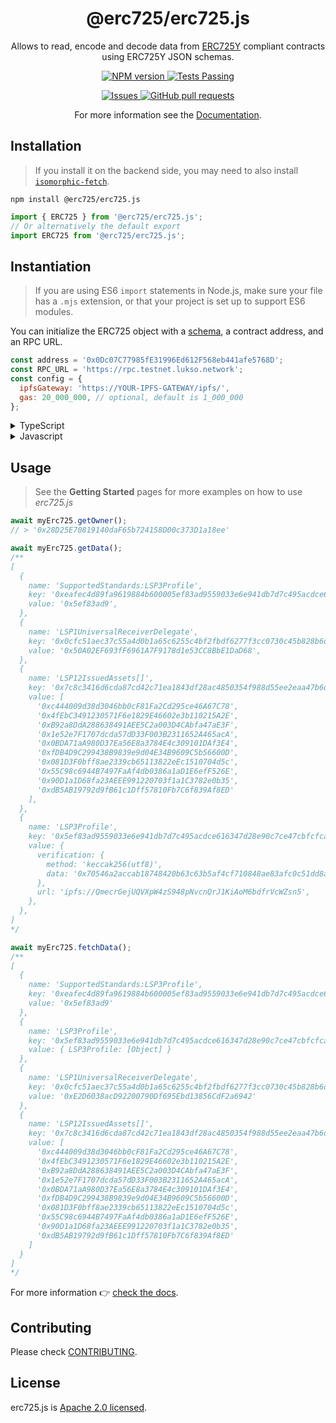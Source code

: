 <p align="center">
 <h1 align="center"><strong>@erc725/erc725.js</strong></h1>
 <p align="center">Allows to read, encode and decode data from <a href="https://github.com/lukso-network/LIPs/blob/master/LSPs/LSP-2-ERC725YJSONSchema.md">ERC725Y</a> compliant contracts using ERC725Y JSON schemas.</p>
</p>

<p align="center">
  <a href="https://www.npmjs.com/package/@erc725/erc725.js">
    <img alt="NPM version" src="https://img.shields.io/npm/v/@erc725/erc725.js.svg?style=flat" />
  </a>
  <a href="https://github.com/ERC725Alliance/erc725.js/actions">
    <img alt="Tests Passing" src="https://github.com/ERC725Alliance/erc725.js/actions/workflows/lint-test-build.yml/badge.svg" />
  </a>
</p>

<p align="center">
  <!-- <a href="https://codecov.io/gh/ERC725Alliance/erc725.js">
    <img src="https://codecov.io/gh/ERC725Alliance/erc725.js/branch/main/graph/badge.svg" />
  </a> -->
  <a href="https://github.com/ERC725Alliance/erc725.js/issues">
    <img alt="Issues" src="https://img.shields.io/github/issues/ERC725Alliance/erc725.js?color=0088ff" />
  </a>
  <a href="https://github.com/ERC725Alliance/erc725.js/pulls">
    <img alt="GitHub pull requests" src="https://img.shields.io/github/issues-pr/ERC725Alliance/erc725.js?color=0088ff" />
  </a>
</p>
<p align="center">For more information see the <a href="https://docs.lukso.tech/tools/erc725js/getting-started">Documentation</a>.</p>

## Installation

> If you install it on the backend side, you may need to also install [`isomorphic-fetch`](https://www.npmjs.com/package/isomorphic-fetch).

```shell script
npm install @erc725/erc725.js
```

```js
import { ERC725 } from '@erc725/erc725.js';
// Or alternatively the default export
import ERC725 from '@erc725/erc725.js';
```

## Instantiation

> If you are using ES6 `import` statements in Node.js, make sure your file has a `.mjs` extension, or that your project is set up to support ES6 modules.

You can initialize the ERC725 object with a [schema](https://docs.lukso.tech/tools/erc725js/schemas), a contract address, and an RPC URL.

```js
const address = '0x0Dc07C77985fE31996Ed612F568eb441afe5768D';
const RPC_URL = 'https://rpc.testnet.lukso.network';
const config = {
  ipfsGateway: 'https://YOUR-IPFS-GATEWAY/ipfs/',
  gas: 20_000_000, // optional, default is 1_000_000
};
```

<details>
  <summary>TypeScript</summary>

```ts
import { ERC725, ERC725JSONSchema } from '@erc725/erc725.js';

// Part of LSP3-Profile-Metadata Schema
// https://github.com/lukso-network/LIPs/blob/master/LSPs/LSP-3-Profile-Metadata.md
const schemas: ERC725JSONSchema[] = [
  {
    name: 'SupportedStandards:LSP3Profile',
    key: '0xeafec4d89fa9619884b600005ef83ad9559033e6e941db7d7c495acdce616347',
    keyType: 'Mapping',
    valueType: 'bytes',
    valueContent: '0x5ef83ad9',
  },
  {
    name: 'LSP3Profile',
    key: '0x5ef83ad9559033e6e941db7d7c495acdce616347d28e90c7ce47cbfcfcad3bc5',
    keyType: 'Singleton',
    valueType: 'bytes',
    valueContent: 'VerifiableURI',
  },
  {
    name: 'LSP1UniversalReceiverDelegate',
    key: '0x0cfc51aec37c55a4d0b1a65c6255c4bf2fbdf6277f3cc0730c45b828b6db8b47',
    keyType: 'Singleton',
    valueType: 'address',
    valueContent: 'Address',
  },
];

const erc725 = new ERC725(schemas, address, RPC_URL, config);
```

</details>

<details>
  <summary>Javascript</summary>

```js
const { ERC725 } = require('@erc725/erc725.js');

// Part of LSP3-Profile-Metadata Schema
// https://github.com/lukso-network/LIPs/blob/master/LSPs/LSP-3-Profile-Metadata.md
const schemas = [
  {
    name: 'SupportedStandards:LSP3Profile',
    key: '0xeafec4d89fa9619884b600005ef83ad9559033e6e941db7d7c495acdce616347',
    keyType: 'Mapping',
    valueType: 'bytes',
    valueContent: '0x5ef83ad9',
  },
  {
    name: 'LSP3Profile',
    key: '0x5ef83ad9559033e6e941db7d7c495acdce616347d28e90c7ce47cbfcfcad3bc5',
    keyType: 'Singleton',
    valueType: 'bytes',
    valueContent: 'VerifiableURI',
  },
  {
    name: 'LSP1UniversalReceiverDelegate',
    key: '0x0cfc51aec37c55a4d0b1a65c6255c4bf2fbdf6277f3cc0730c45b828b6db8b47',
    keyType: 'Singleton',
    valueType: 'address',
    valueContent: 'Address',
  },
];

const erc725 = new ERC725(schemas, address, RPC_URL, config);
```

</details>

## Usage

> See the **Getting Started** pages for more examples on how to use _erc725.js_

```js
await myErc725.getOwner();
// > '0x28D25E70819140daF65b724158D00c373D1a18ee'

await myErc725.getData();
/**
[
  {
    name: 'SupportedStandards:LSP3Profile',
    key: '0xeafec4d89fa9619884b600005ef83ad9559033e6e941db7d7c495acdce616347',
    value: '0x5ef83ad9',
  },
  {
    name: 'LSP1UniversalReceiverDelegate',
    key: '0x0cfc51aec37c55a4d0b1a65c6255c4bf2fbdf6277f3cc0730c45b828b6db8b47',
    value: '0x50A02EF693fF6961A7F9178d1e53CC8BbE1DaD68',
  },
  {
    name: 'LSP12IssuedAssets[]',
    key: '0x7c8c3416d6cda87cd42c71ea1843df28ac4850354f988d55ee2eaa47b6dc05cd',
    value: [
      '0xc444009d38d3046bb0cF81Fa2Cd295ce46A67C78',
      '0x4fEbC3491230571F6e1829E46602e3b110215A2E',
      '0xB92a8DdA288638491AEE5C2a003D4CAbfa47aE3F',
      '0x1e52e7F1707dcda57dD33F003B2311652A465acA',
      '0x0BDA71aA980D37Ea56E8a3784E4c309101DAf3E4',
      '0xfDB4D9C299438B9839e9d04E34B9609C5b56600D',
      '0x081D3F0bff8ae2339cb65113822eEc1510704d5c',
      '0x55C98c6944B7497FaAf4db0386a1aD1E6efF526E',
      '0x90D1a1D68fa23AEEE991220703f1a1C3782e0b35',
      '0xdB5AB19792d9fB61c1Dff57810Fb7C6f839Af8ED'
    ],
  },
  {
    name: 'LSP3Profile',
    key: '0x5ef83ad9559033e6e941db7d7c495acdce616347d28e90c7ce47cbfcfcad3bc5',
    value: {
      verification: {
        method: 'keccak256(utf8)',
        data: '0x70546a2accab18748420b63c63b5af4cf710848ae83afc0c51dd8ad17fb5e8b3'
      },
      url: 'ipfs://QmecrGejUQVXpW4zS948pNvcnQrJ1KiAoM6bdfrVcWZsn5',
    },
  },
]
*/

await myErc725.fetchData();
/**
[
  {
    name: 'SupportedStandards:LSP3Profile',
    key: '0xeafec4d89fa9619884b600005ef83ad9559033e6e941db7d7c495acdce616347',
    value: '0x5ef83ad9'
  },
  {
    name: 'LSP3Profile',
    key: '0x5ef83ad9559033e6e941db7d7c495acdce616347d28e90c7ce47cbfcfcad3bc5',
    value: { LSP3Profile: [Object] }
  },
  {
    name: 'LSP1UniversalReceiverDelegate',
    key: '0x0cfc51aec37c55a4d0b1a65c6255c4bf2fbdf6277f3cc0730c45b828b6db8b47',
    value: '0xE2D6038acD92200790Df695Ebd13856CdF2a6942'
  },
  {
    name: 'LSP12IssuedAssets[]',
    key: '0x7c8c3416d6cda87cd42c71ea1843df28ac4850354f988d55ee2eaa47b6dc05cd',
    value: [
      '0xc444009d38d3046bb0cF81Fa2Cd295ce46A67C78',
      '0x4fEbC3491230571F6e1829E46602e3b110215A2E',
      '0xB92a8DdA288638491AEE5C2a003D4CAbfa47aE3F',
      '0x1e52e7F1707dcda57dD33F003B2311652A465acA',
      '0x0BDA71aA980D37Ea56E8a3784E4c309101DAf3E4',
      '0xfDB4D9C299438B9839e9d04E34B9609C5b56600D',
      '0x081D3F0bff8ae2339cb65113822eEc1510704d5c',
      '0x55C98c6944B7497FaAf4db0386a1aD1E6efF526E',
      '0x90D1a1D68fa23AEEE991220703f1a1C3782e0b35',
      '0xdB5AB19792d9fB61c1Dff57810Fb7C6f839Af8ED'
    ]
  }
]
*/
```

For more information 👉 [check the docs](https://docs.lukso.tech/tools/erc725js/classes/ERC725).

## Contributing

Please check [CONTRIBUTING](./CONTRIBUTING.md).

## License

erc725.js is [Apache 2.0 licensed](./LICENSE).
